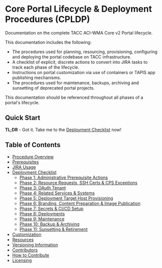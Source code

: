 # Core Portal Lifecycle & Deployment Procedures (CPLDP)

Documentation on the complete TACC ACI-WMA Core v2 Portal lifecycle.

This documentation includes the following:

- The procedures used for planning, resourcing, provisioning, configuring and deploying the portal codebase on TACC infrastructure.
- A checklist of explicit, discrete actions to convert into JIRA tasks to track each phase of the lifecycle.
- Instructions on portal customization via use of containers or TAPIS app publishing mechanisms.
- The procedures used for maintenance, backups, archiving and sunsetting of deprecated portal projects.

This documentation should be referenced throughout all phases of a portal's lifecycle.

## Quick Start

**TL;DR** - Got it. Take me to the [Deployment Checklist](pages/checklist.md) now!

## Table of Contents

- [Procedure Overview](pages/overview.md)
- [Prerequisites](pages/prerequisites.md)
- [JIRA Usage](pages/jira-usage.md)
- [Deployment Checklist](pages/checklist.md)
    - [Phase 1: Administrative Prerequisite Actions](pages/phase_01.md)
    - [Phase 2: Resource Requests, SSH Certs & CPS Exceptions](pages/phase_02.md)
    - [Phase 3: OAuth Tenant](pages/phase_03.md)
    - [Phase 4: Related Services & Systems](pages/phase_04.md)
    - [Phase 5: Deployment Target Host Provisioning](pages/phase_05.md)
    - [Phase 6: Branding, Content Preparation & Image Publication](pages/phase_06.md)
    - [Phase 7: Secrets & CI/CD Setup](pages/phase_07.md)
    - [Phase 8: Deployments](pages/phase_08.md)
    - [Phase 9: Maintenance](pages/phase_09.md)
    - [Phase 10: Backup & Archiving](pages/phase_10.md)
    - [Phase 11: Sunsetting & Retirement](pages/phase_11.md)
- [Customization ](pages/customization.md)
- [Resources](pages/resources.md)
- [Versioning Information](pages/versioning-information.md)
- [Contributors](pages/contributors.md)
- [How to Contribute](pages/how-to-contribute.md)
- [Licensing](pages/licensing.md)
